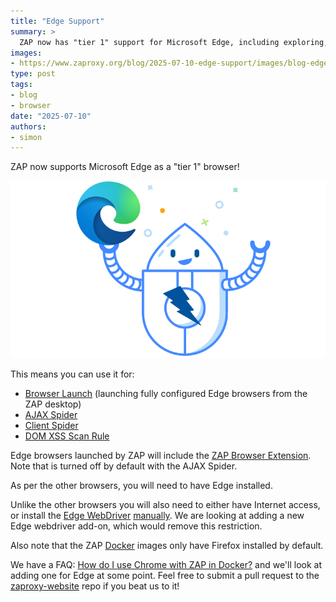 ```yaml
---
title: "Edge Support"
summary: >
  ZAP now has "tier 1" support for Microsoft Edge, including exploring, crawling, and attacking.
images:
- https://www.zaproxy.org/blog/2025-07-10-edge-support/images/blog-edge.png
type: post
tags:
- blog
- browser
date: "2025-07-10"
authors:
- simon
---
```


ZAP now supports Microsoft Edge as a "tier 1" browser!

![ZAPbot with Edge browser icon](images/blog-edge.png)

This means you can use it for:

* [Browser Launch](/docs/desktop/addons/quick-start/#manual-explore) (launching fully configured Edge browsers from the ZAP desktop)
* [AJAX Spider](/docs/desktop/addons/ajax-spider/)
* [Client Spider](/docs/desktop/addons/client-side-integration/spider/)
* [DOM XSS Scan Rule](/docs/desktop/addons/dom-xss-active-scan-rule/)

Edge browsers launched by ZAP will include the [ZAP Browser Extension](https://github.com/zaproxy/browser-extension?tab=readme-ov-file#zap-browser-extensions). Note that is turned off by default with the AJAX Spider.

As per the other browsers, you will need to have Edge installed.

Unlike the other browsers you will also need to either have Internet access, or install the 
[Edge WebDriver](https://developer.microsoft.com/en-us/microsoft-edge/tools/webdriver/) 
[manually](/docs/desktop/addons/selenium/options/#webdrivers).
We are looking at adding a new Edge webdriver add-on, which would remove this restriction.

Also note that the ZAP [Docker](/docs/docker/) images only have Firefox installed by default.

We have a FAQ: [How do I use Chrome with ZAP in Docker?](/faq/how-do-i-use-chrome-with-zap-in-docker/) and we'll look at adding one for Edge at some point. Feel free to submit a pull request to the 
[zaproxy-website](https://github.com/zaproxy/zaproxy-website/tree/main/site/content/faq) repo if you beat us to it!